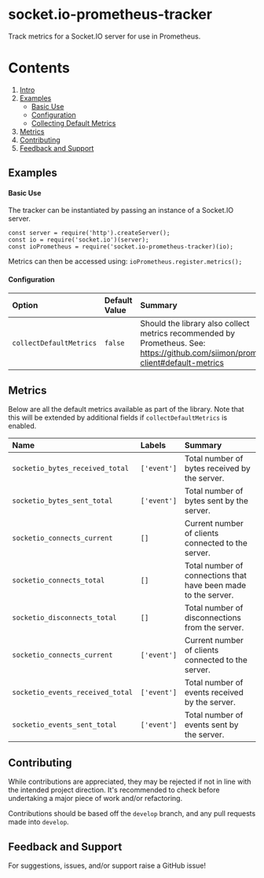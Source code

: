 # socket.io-prometheus-tracker

Track metrics for a Socket.IO server for use in Prometheus.

# Contents
1. [Intro](#socket.io-prometheus-tracker)
2. [Examples](#examples)
    - [Basic Use](#basic-use)
    - [Configuration](#configuration)
    - [Collecting Default Metrics](#collecting-default-metrics)
3. [Metrics](#metrics)
3. [Contributing](#contributing)
4. [Feedback and Support ](#feedback-and-support)

## Examples

#### Basic Use

The tracker can be instantiated by passing an instance of a Socket.IO server.

```
const server = require('http').createServer();
const io = require('socket.io')(server);
const ioPrometheus = require('socket.io-prometheus-tracker)(io);
```

Metrics can then be accessed using: `ioPrometheus.register.metrics();`

#### Configuration

Option | Default Value | Summary
:--- | :--- | :---
`collectDefaultMetrics` | `false` | Should the library also collect metrics recommended by Prometheus. See: https://github.com/siimon/prom-client#default-metrics

## Metrics

Below are all the default metrics available as part of the library. Note that
this will be extended by additional fields if `collectDefaultMetrics` is
enabled.

Name | Labels | Summary
:--- | :--- | :---
`socketio_bytes_received_total` | `['event']` | Total number of bytes received by the server.
`socketio_bytes_sent_total` | `['event']` | Total number of bytes sent by the server.
`socketio_connects_current` | `[]` | Current number of clients connected to the server.
`socketio_connects_total` | `[]` | Total number of connections that have been made to the server.
`socketio_disconnects_total` | `[]` | Total number of disconnections from the server.
`socketio_connects_current` | `['event']` | Current number of clients connected to the server.
`socketio_events_received_total` | `['event']` | Total number of events received by the server.
`socketio_events_sent_total` | `['event']` | Total number of events sent by the server.

## Contributing

While contributions are appreciated, they may be rejected if not in line with
the intended project direction. It's recommended to check before undertaking a
major piece of work and/or refactoring.

Contributions should be based off the `develop` branch, and any pull requests
made into `develop`.

## Feedback and Support

For suggestions, issues, and/or support raise a GitHub issue!

